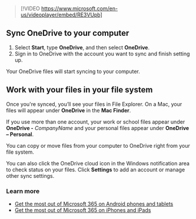 > [!VIDEO https://www.microsoft.com/en-us/videoplayer/embed/RE3VUpb]

## Sync OneDrive to your computer
1. Select **Start**, type **OneDrive**, and then select **OneDrive**.
2. Sign in to OneDrive with the account you want to sync and finish setting up.

Your OneDrive files will start syncing to your computer.

## Work with your files in your file system
Once you're synced, you’ll see your files in File Explorer. On a Mac, your files will appear under **OneDrive** in the **Mac Finder**.

If you use more than one account, your work or school files appear under **OneDrive -** *CompanyName* and your personal files appear under **OneDrive – Personal**.

You can copy or move files from your computer to OneDrive right from your file system.

You can also click the OneDrive cloud icon in the Windows notification area to check status on your files. Click **Settings** to add an account or manage other sync settings.

### Learn more

- [Get the most out of Microsoft 365 on Android phones and tablets](https://support.microsoft.com/office/get-the-most-out-of-office-on-android-phones-and-tablets-3c7dd576-cbd2-449f-8bb6-f33912c05038?azure-portal=true) 
- [Get the most out of Microsoft 365 on iPhones and iPads](https://support.microsoft.com/office/video-get-the-most-out-of-microsoft-365-on-iphones-and-ipads-179728f7-7287-453b-832f-558145681219?azure-portal=true) 
